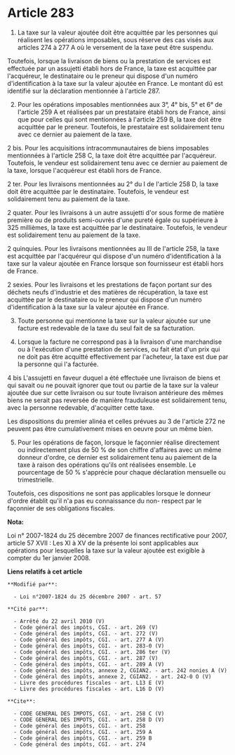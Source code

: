 # Article 283

1. La taxe sur la valeur ajoutée doit être acquittée par les personnes qui réalisent les opérations imposables, sous réserve
des cas visés aux articles 274 à 277 A où le versement de la taxe peut être suspendu. 

Toutefois, lorsque la livraison de biens ou la prestation de services est effectuée par un assujetti établi hors de France,
la taxe est acquittée par l'acquéreur, le destinataire ou le preneur qui dispose d'un numéro d'identification à la taxe sur
la valeur ajoutée en France. Le montant dû est identifié sur la déclaration mentionnée à l'article 287. 

2. Pour les opérations imposables mentionnées aux 3°, 4° bis, 5° et 6° de l'article 259 A et réalisées par un prestataire
établi hors de France, ainsi que pour celles qui sont mentionnées à l'article 259 B, la taxe doit être acquittée par le
preneur. Toutefois, le prestataire est solidairement tenu avec ce dernier au paiement de la taxe. 

2 bis. Pour les acquisitions intracommunautaires de biens imposables mentionnées à l'article 258 C, la taxe doit être
acquittée par l'acquéreur. Toutefois, le vendeur est solidairement tenu avec ce dernier au paiement de la taxe, lorsque
l'acquéreur est établi hors de France. 

2 ter. Pour les livraisons mentionnées au 2° du I de l'article 258 D, la taxe doit être acquittée par le destinataire.
Toutefois, le vendeur est solidairement tenu au paiement de la taxe. 

2 quater. Pour les livraisons à un autre assujetti d'or sous forme de matière première ou de produits semi-ouvrés d'une
pureté égale ou supérieure à 325 millièmes, la taxe est acquittée par le destinataire. Toutefois, le vendeur est
solidairement tenu au paiement de la taxe. 

2 quinquies. Pour les livraisons mentionnées au III de l'article 258, la taxe est acquittée par l'acquéreur qui dispose d'un
numéro d'identification à la taxe sur la valeur ajoutée en France lorsque son fournisseur est établi hors de France. 

2 sexies. Pour les livraisons et les prestations de façon portant sur des déchets neufs d'industrie et des matières de
récupération, la taxe est acquittée par le destinataire ou le preneur qui dispose d'un numéro d'identification à la taxe sur
la valeur ajoutée en France. 

3. Toute personne qui mentionne la taxe sur la valeur ajoutée sur une facture est redevable de la taxe du seul fait de sa
facturation. 

4. Lorsque la facture ne correspond pas à la livraison d'une marchandise ou à l'exécution d'une prestation de services, ou
fait état d'un prix qui ne doit pas être acquitté effectivement par l'acheteur, la taxe est due par la personne qui l'a
facturée. 

4 bis L'assujetti en faveur duquel a été effectuée une livraison de biens et qui savait ou ne pouvait ignorer que tout ou
partie de la taxe sur la valeur ajoutée due sur cette livraison ou sur toute livraison antérieure des mêmes biens ne serait
pas reversée de manière frauduleuse est solidairement tenu, avec la personne redevable, d'acquitter cette taxe. 

Les dispositions du premier alinéa et celles prévues au 3 de l'article 272 ne peuvent pas être cumulativement mises en oeuvre
pour un même bien. 

5. Pour les opérations de façon, lorsque le façonnier réalise directement ou indirectement plus de 50 % de son chiffre
d'affaires avec un même donneur d'ordre, ce dernier est solidairement tenu au paiement de la taxe à raison des opérations
qu'ils ont réalisées ensemble. Le pourcentage de 50 % s'apprécie pour chaque déclaration mensuelle ou trimestrielle. 

Toutefois, ces dispositions ne sont pas applicables lorsque le donneur d'ordre établit qu'il n'a pas eu connaissance du non-
respect par le façonnier de ses obligations fiscales.

**Nota:**

Loi n° 2007-1824 du 25 décembre 2007 de finances rectificative pour 2007, article 57 XVII : Les XI à XV de la présente loi
sont applicables aux opérations pour lesquelles la taxe sur la valeur ajoutée est exigible à compter du 1er janvier 2008.

**Liens relatifs à cet article**

	**Modifié par**:

	  - Loi n°2007-1824 du 25 décembre 2007 - art. 57

	**Cité par**:

	  - Arrêté du 22 avril 2010 (V)
	  - Code général des impôts, CGI. - art. 269 (V)
	  - Code général des impôts, CGI. - art. 272 (V)
	  - Code général des impôts, CGI. - art. 277 A (V)
	  - Code général des impôts, CGI. - art. 283-0 (V)
	  - Code général des impôts, CGI. - art. 286 ter (V)
	  - Code général des impôts, CGI. - art. 287 (V)
	  - Code général des impôts, CGI. - art. 289 A (V)
	  - Code général des impôts, annexe 2, CGIAN2. - art. 242 nonies A (V)
	  - Code général des impôts, annexe 2, CGIAN2. - art. 242-0 O (V)
	  - Livre des procédures fiscales - art. L13 E (V)
	  - Livre des procédures fiscales - art. L16 D (V)

	**Cite**:

	  - CODE GENERAL DES IMPOTS, CGI. - art. 258 C (V)
	  - CODE GENERAL DES IMPOTS, CGI. - art. 258 D (V)
	  - Code général des impôts, CGI. - art. 258
	  - Code général des impôts, CGI. - art. 259 A
	  - Code général des impôts, CGI. - art. 259 B
	  - Code général des impôts, CGI. - art. 274
